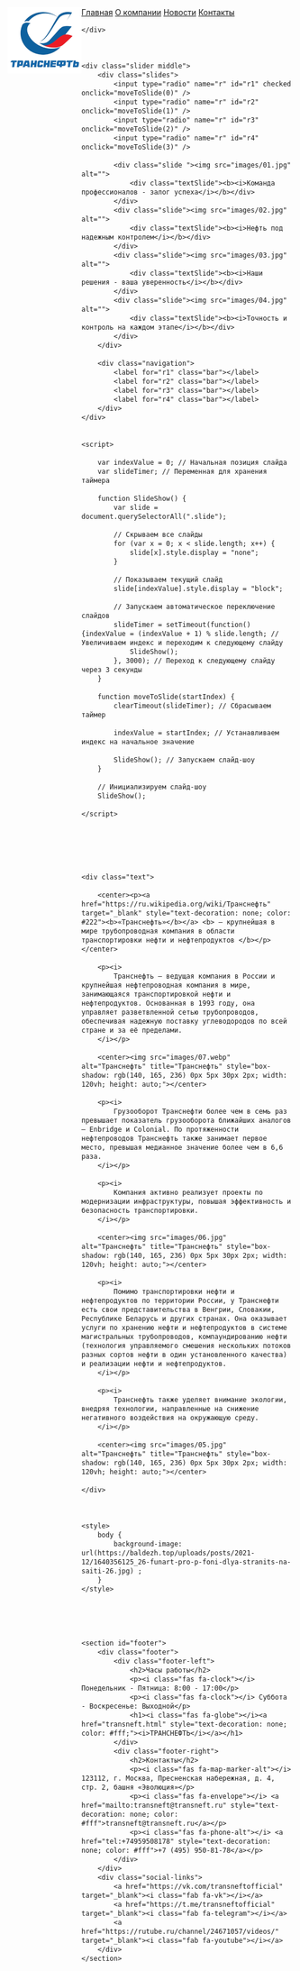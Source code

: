 <!DOCTYPE html>
<html lang="ru">
<head>
    <meta charset="UTF-8">
    <meta name="viewport" content="width=device-width, initial-scale=1.0">
    <title>Transneft</title>
    <link rel="stylesheet" href="style.css">
    <script src="https://kit.fontawesome.com/faac65ac32.js" crossorigin="anonymous"></script>
</head>
<body>
    <div class="nav" class="logo-holder">
        <a href="https://transneft.ru/" target="_blank" class="active">
            <img src="images/t2.png" align="left" alt="Транснефть" class="logo-img">
        </a>
        <a href="transneft.html">Главная</a>
        <a href="transneft2.html">О компании</a>
        <a href="transneft4.html">Новости</a>
        <a href="transneft3.html">Контакты</a>
        <a href="mailto:transneft@transneft.ru"><i class="fas fa-envelope"></i></a>
        <a href="tel:+74959508178"><i class="fas fa-phone-alt"></i></a>

    </div>



    <div class="slider middle">
        <div class="slides">
            <input type="radio" name="r" id="r1" checked onclick="moveToSlide(0)" />
            <input type="radio" name="r" id="r2" onclick="moveToSlide(1)" />
            <input type="radio" name="r" id="r3" onclick="moveToSlide(2)" />
            <input type="radio" name="r" id="r4" onclick="moveToSlide(3)" />
    
            <div class="slide "><img src="images/01.jpg" alt="">
                <div class="textSlide"><b><i>Команда профессионалов - залог успеха</i></b></div>
            </div>
            <div class="slide"><img src="images/02.jpg" alt="">
                <div class="textSlide"><b><i>Нефть под надежным контролем</i></b></div>
            </div>
            <div class="slide"><img src="images/03.jpg" alt="">
                <div class="textSlide"><b><i>Наши решения - ваша уверенность</i></b></div>
            </div>
            <div class="slide"><img src="images/04.jpg" alt="">
                <div class="textSlide"><b><i>Точность и контроль на каждом этапе</i></b></div>
            </div>
        </div>
    
        <div class="navigation">
            <label for="r1" class="bar"></label>
            <label for="r2" class="bar"></label>
            <label for="r3" class="bar"></label>
            <label for="r4" class="bar"></label>
        </div>
    </div>    
       
    
    <script>
        
        var indexValue = 0; // Начальная позиция слайда
        var slideTimer; // Переменная для хранения таймера

        function SlideShow() {
            var slide = document.querySelectorAll(".slide");

            // Скрываем все слайды
            for (var x = 0; x < slide.length; x++) {
                slide[x].style.display = "none";
            }

            // Показываем текущий слайд
            slide[indexValue].style.display = "block";

            // Запускаем автоматическое переключение слайдов
            slideTimer = setTimeout(function() {indexValue = (indexValue + 1) % slide.length; // Увеличиваем индекс и переходим к следующему слайду
                SlideShow(); 
            }, 3000); // Переход к следующему слайду через 3 секунды
        }

        function moveToSlide(startIndex) {
            clearTimeout(slideTimer); // Сбрасываем таймер

            indexValue = startIndex; // Устанавливаем индекс на начальное значение

            SlideShow(); // Запускаем слайд-шоу
        }

        // Инициализируем слайд-шоу
        SlideShow();
    
    </script>
    
    
    
    


    <div class="text">
        
        <center><p><a href="https://ru.wikipedia.org/wiki/Транснефть" target="_blank" style="text-decoration: none; color: #222"><b>«Транснефть»</b></a> <b> — крупнейшая в мире трубопроводная компания в области транспортировки нефти и нефтепродуктов </b></p></center>
                    
        <p><i>
            Транснефть – ведущая компания в России и крупнейшая нефтепроводная компания в мире, занимающаяся транспортировкой нефти и нефтепродуктов. Основанная в 1993 году, она управляет разветвленной сетью трубопроводов, обеспечивая надежную поставку углеводородов по всей стране и за её пределами. 
        </i></p>

        <center><img src="images/07.webp" alt="Транснефть" title="Транснефть" style="box-shadow: rgb(140, 165, 236) 0px 5px 30px 2px; width: 120vh; height: auto;"></center>

        <p><i>
            Грузооборот Транснефти более чем в семь раз превышает показатель грузооборота ближайших аналогов – Enbridge и Colonial. По протяженности нефтепроводов Транснефть также занимает первое место, превышая медианное значение более чем в 6,6 раза.
        </i></p>

        <p><i>
            Компания активно реализует проекты по модернизации инфраструктуры, повышая эффективность и безопасность транспортировки.
        </i></p>

        <center><img src="images/06.jpg" alt="Транснефть" title="Транснефть" style="box-shadow: rgb(140, 165, 236) 0px 5px 30px 2px; width: 120vh; height: auto;"></center>

        <p><i>
            Помимо транспортировки нефти и нефтепродуктов по территории России, у Транснефти есть свои представительства в Венгрии, Словакии, Республике Беларусь и других странах. Она оказывает услуги по хранению нефти и нефтепродуктов в системе магистральных трубопроводов, компаундированию нефти (технология управляемого смешения нескольких потоков разных сортов нефти в один установленного качества) и реализации нефти и нефтепродуктов.
        </i></p>

        <p><i>
            Транснефть также уделяет внимание экологии, внедряя технологии, направленные на снижение негативного воздействия на окружающую среду.
        </i></p>

        <center><img src="images/05.jpg" alt="Транснефть" title="Транснефть" style="box-shadow: rgb(140, 165, 236) 0px 5px 30px 2px; width: 120vh; height: auto;"></center>
    
    </div>
    
    
    
    <style>
        body {
            background-image: url(https://baldezh.top/uploads/posts/2021-12/1640356125_26-funart-pro-p-foni-dlya-stranits-na-saiti-26.jpg) ;
        }
    </style>
    
    
    
    
    
    <section id="footer">
        <div class="footer">
            <div class="footer-left">
                <h2>Часы работы</h2>
                <p><i class="fas fa-clock"></i> Понедельник - Пятница: 8:00 - 17:00</p>
                <p><i class="fas fa-clock"></i> Суббота - Воскресенье: Выходной</p>
                <h1><i class="fas fa-globe"></i><a href="transneft.html" style="text-decoration: none; color: #fff;"><i>ТРАНСНЕФТЬ</i></a></h1>
            </div>
            <div class="footer-right">
                <h2>Контакты</h2>
                <p><i class="fas fa-map-marker-alt"></i> 123112, г. Москва, Пресненская набережная, д. 4, стр. 2, башня «Эволюция»</p>
                <p><i class="fas fa-envelope"></i> <a href="mailto:transneft@transneft.ru" style="text-decoration: none; color: #fff">transneft@transneft.ru</a></p>
                <p><i class="fas fa-phone-alt"></i> <a href="tel:+74959508178" style="text-decoration: none; color: #fff">+7 (495) 950-81-78</a></p>
            </div>
        </div>
        <div class="social-links">
            <a href="https://vk.com/transneftofficial" target="_blank"><i class="fab fa-vk"></i></a>
            <a href="https://t.me/transneftofficial" target="_blank"><i class="fab fa-telegram"></i></a>
            <a href="https://rutube.ru/channel/24671057/videos/" target="_blank"><i class="fab fa-youtube"></i></a>
        </div>
    </section>




</body>
</html>
